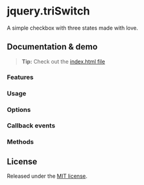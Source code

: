 # jquery.triSwitch

A simple checkbox with three states made with love.


## Documentation & demo

> **Tip:** Check out the [<i class="icon-file"></i> index.html file](#publish-a-document)


### Features
### Usage
### Options
### Callback events
### Methods

## License

Released under the [MIT license](http://www.opensource.org/licenses/MIT).